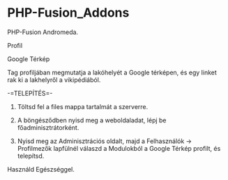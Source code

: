 # PHP-Fusion_Addons
<p>PHP-Fusion Andromeda.</p>
<p>Profil</p>

<p>Google Térkép</p>

Tag profiljában megmutatja a lakóhelyét a Google térképen, és egy linket rak ki a lakhelyről a vikipédiából.

-=TELEPÍTÉS=-

1. Töltsd fel a files mappa tartalmát a szerverre.

2. A böngésződben nyisd meg a weboldaladat, lépj be főadminisztrátorként.

3. Nyisd meg az Adminisztrációs oldalt, majd a Felhasználók -> Profilmezők lapfülnél válaszd a Modulokból a Google Térkép profilt, és telepítsd.

Használd Egészséggel.